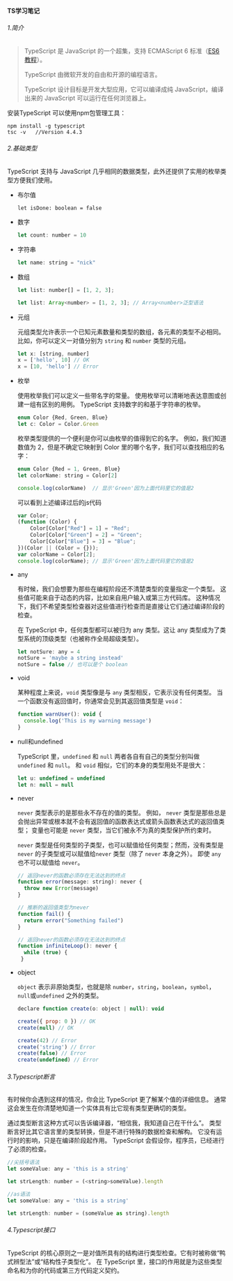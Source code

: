 #### TS学习笔记

###### 1.简介

> TypeScript 是 JavaScript 的一个超集，支持 ECMAScript 6 标准（[ES6 教程](https://www.runoob.com/w3cnote/es6-tutorial.html)）。
>
> TypeScript 由微软开发的自由和开源的编程语言。
>
> TypeScript 设计目标是开发大型应用，它可以编译成纯 JavaScript，编译出来的 JavaScript 可以运行在任何浏览器上。

安装TypeScript 可以使用npm包管理工具：

```
npm install -g typescript
tsc -v   //Version 4.4.3
```

###### 2.基础类型

TypeScript 支持与 JavaScript 几乎相同的数据类型，此外还提供了实用的枚举类型方便我们使用。

- 布尔值

  ```
  let isDone: boolean = false
  ```

- 数字

  ```javascript
  let count: number = 10
  ```

- 字符串

  ```javascript
  let name: string = "nick"
  ```

- 数组

  ```javascript
  let list: number[] = [1, 2, 3];
  
  let list: Array<number> = [1, 2, 3]; // Array<number>泛型语法
  ```

- 元组

  元组类型允许表示一个已知元素数量和类型的数组，各元素的类型不必相同。 比如，你可以定义一对值分别为 `string` 和 `number` 类型的元组。

  ```javascript
  let x: [string, number]
  x = ['hello', 10] // OK
  x = [10, 'hello'] // Error
  ```

- 枚举

   使用枚举我们可以定义一些带名字的常量。 使用枚举可以清晰地表达意图或创建一组有区别的用例。 TypeScript 支持数字的和基于字符串的枚举。 

  ```javascript
  enum Color {Red, Green, Blue}
  let c: Color = Color.Green
  ```

  枚举类型提供的一个便利是你可以由枚举的值得到它的名字。 例如，我们知道数值为 2，但是不确定它映射到 Color 里的哪个名字，我们可以查找相应的名字：

  ```javascript
  enum Color {Red = 1, Green, Blue}
  let colorName: string = Color[2]
  
  console.log(colorName)  // 显示'Green'因为上面代码里它的值是2
  ```

  可以看到上述编译过后的js代码

  ```javascript
  var Color;
  (function (Color) {
      Color[Color["Red"] = 1] = "Red";
      Color[Color["Green"] = 2] = "Green";
      Color[Color["Blue"] = 3] = "Blue";
  })(Color || (Color = {}));
  var colorName = Color[2];
  console.log(colorName); // 显示'Green'因为上面代码里它的值是2
  ```

  

- any

  有时候，我们会想要为那些在编程阶段还不清楚类型的变量指定一个类型。 这些值可能来自于动态的内容，比如来自用户输入或第三方代码库。 这种情况下，我们不希望类型检查器对这些值进行检查而是直接让它们通过编译阶段的检查。 

   在 TypeScript 中，任何类型都可以被归为 any 类型。这让 any 类型成为了类型系统的顶级类型（也被称作全局超级类型）。

  ```javascript
  let notSure: any = 4
  notSure = 'maybe a string instead'
  notSure = false // 也可以是个 boolean
  ```

  

- void

  某种程度上来说，`void` 类型像是与 `any` 类型相反，它表示没有任何类型。 当一个函数没有返回值时，你通常会见到其返回值类型是 `void`：

  ```javascript
  function warnUser(): void {
    console.log('This is my warning message')
  }
  ```

  

- null和undefined

  TypeScript 里，`undefined` 和 `null` 两者各自有自己的类型分别叫做 `undefined` 和 `null`。 和 `void` 相似，它们的本身的类型用处不是很大：

  ```javascript
  let u: undefined = undefined
  let n: null = null
  ```

  

- never

  `never` 类型表示的是那些永不存在的值的类型。 例如， `never` 类型是那些总是会抛出异常或根本就不会有返回值的函数表达式或箭头函数表达式的返回值类型； 变量也可能是 `never` 类型，当它们被永不为真的类型保护所约束时。

  `never` 类型是任何类型的子类型，也可以赋值给任何类型；然而，没有类型是 `never` 的子类型或可以赋值给`never` 类型（除了 `never` 本身之外）。 即使 `any` 也不可以赋值给 `never`。

  ```javascript
  // 返回never的函数必须存在无法达到的终点
  function error(message: string): never {
    throw new Error(message)
  }
  
  // 推断的返回值类型为never
  function fail() {
    return error("Something failed")
  }
  
  // 返回never的函数必须存在无法达到的终点
  function infiniteLoop(): never {
    while (true) {
   }
  ```

  

- object

  `object` 表示非原始类型，也就是除 `number`，`string`，`boolean`，`symbol`，`null`或`undefined` 之外的类型。

  ```javascript
  declare function create(o: object | null): void
  
  create({ prop: 0 }) // OK
  create(null) // OK
  
  create(42) // Error
  create('string') // Error
  create(false) // Error
  create(undefined) // Error
  ```



###### 3.Typescript断言

有时候你会遇到这样的情况，你会比 TypeScript 更了解某个值的详细信息。 通常这会发生在你清楚地知道一个实体具有比它现有类型更确切的类型。

通过类型断言这种方式可以告诉编译器，“相信我，我知道自己在干什么”。 类型断言好比其它语言里的类型转换，但是不进行特殊的数据检查和解构。 它没有运行时的影响，只是在编译阶段起作用。 TypeScript 会假设你，程序员，已经进行了必须的检查。

```javascript
//尖括号语法
let someValue: any = 'this is a string'

let strLength: number = (<string>someValue).length

//as语法
let someValue: any = 'this is a string'

let strLength: number = (someValue as string).length
```



###### 4.Typescript接口

TypeScript 的核心原则之一是对值所具有的结构进行类型检查。它有时被称做“鸭式辨型法”或“结构性子类型化”。 在 TypeScript 里，接口的作用就是为这些类型命名和为你的代码或第三方代码定义契约。